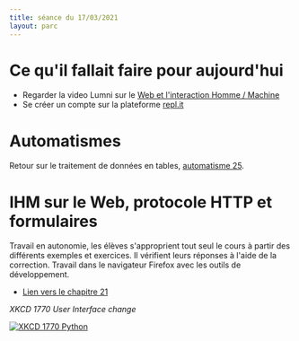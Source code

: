 ```yaml
---
title: séance du 17/03/2021
layout: parc
---
```



# Ce qu'il fallait faire pour aujourd'hui

* Regarder la video Lumni sur  le [Web et l'interaction Homme / Machine](https://www.lumni.fr/video/notions-de-web-et-d-interface-homme-machine#containerType=folder&containerSlug=revisions-bac-numerique-et-sciences-informatiques-1) 
* Se créer un compte sur la plateforme [repl.it](https://repl.it/)

# Automatismes

Retour sur le traitement de données en tables, [automatisme 25](automatismes.md).
 
# IHM sur le Web, protocole HTTP et formulaires

Travail en autonomie, les élèves s'approprient tout seul le cours à partir des différents exemples et exercices. Il vérifient leurs réponses à l'aide de la correction. Travail dans le navigateur Firefox avec les outils de développement.

* [Lien vers le chapitre 21](../chapitre21.md)





_XKCD 1770 User Interface change_

[![XKCD 1770 Python](https://imgs.xkcd.com/comics/ui_change.png)](https://www.explainxkcd.com/wiki/index.php/1770:_UI_Change)

